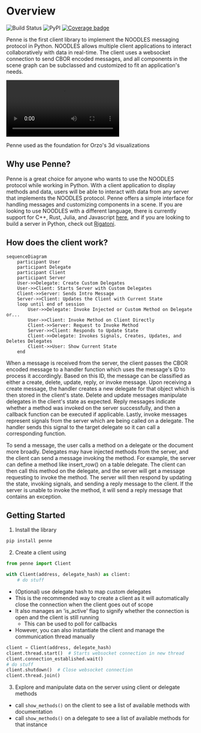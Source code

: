 # Overview

![Build Status](https://github.com/InsightCenterNoodles/Penne/workflows/CI/badge.svg)
![PyPI](https://img.shields.io/pypi/v/Penne)
[![Coverage badge](https://img.shields.io/endpoint?url=https://raw.githubusercontent.com/InsightCenterNoodles/Penne/python-coverage-comment-action-data/endpoint.json&color=brightgreen)](https://htmlpreview.github.io/?https://github.com/InsightCenterNoodles/Penne/blob/python-coverage-comment-action-data/htmlcov/index.html)

Penne is the first client library to implement the NOODLES messaging protocol in Python. NOODLES allows multiple client
applications to interact collaboratively with data in real-time. The client uses a websocket connection to send CBOR 
encoded messages, and all components in the scene graph can be subclassed and customized to fit an application's 
needs. 

<video autoplay loop src="assets/demo.mov">  video </video> 
<figcaption>Penne used as the foundation for Orzo's 3d visualizations</figcaption>


## Why use Penne?

Penne is a great choice for anyone who wants to use the NOODLES protocol while working in Python. With a client
application to display methods and data, users will be able to interact with data from any server that
implements the NOODLES protocol. Penne offers a simple interface for handling messages and customizing components
in a scene. If you are looking to use NOODLES with a different language, there is currently support for C++, Rust, 
Julia, and Javascript [here](https://github.com/InsightCenterNoodles/), and if you are looking to build a server in 
Python, check out [Rigatoni](https://insightcenternoodles.github.io/Rigatoni/).

## How does the client work?

```mermaid
sequenceDiagram
    participant User
    participant Delegate
    participant Client
    participant Server
    User->>Delegate: Create Custom Delegates
    User->>Client: Starts Server with Custom Delegates
    Client->>Server: Sends Intro Message
    Server->>Client: Updates the Client with Current State
    loop until end of session
        User->>Delegate: Invoke Injected or Custom Method on Delegate or...
        User->>Client: Invoke Method on Client Directly
        Client->>Server: Request to Invoke Method
        Server->>Client: Responds to Update State
        Client->>Delegate: Invokes Signals, Creates, Updates, and Deletes Delegates
        Client->>User: Show Current State
    end
```

When a message is received from the server, the client passes the CBOR encoded message to a handler function which uses
the message's ID to process it accordingly. Based on this ID, the message can be classified as either a create, delete, 
update, reply, or invoke message. Upon receiving a create message, the handler creates a new delegate for that object
which is then stored in the client's state. Delete and update messages manipulate delegates in the client's state as expected. 
Reply messages indicate whether a method was invoked on the server successfully, and then a callback function can be 
executed if applicable. Lastly, invoke messages represent signals from the server which are being called on a delegate. 
The handler sends this signal to the target delegate so it can call a corresponding function. 

To send a message, the user calls a method on a delegate or the document more broadly. Delegates may have injected 
methods from the server, and the client can send a message invoking the method. For example, the server can define a
method like insert_row() on a table delegate. The client can then call this method on the delegate, and the server will
get a message requesting to invoke the method. The server will then respond by updating the state, invoking signals, 
and sending a reply message to the client. If the server is unable to invoke the method, it will send a reply message
that contains an exception.



## Getting Started
1. Install the library
```python
pip install penne
```
2. Create a client using 
```python
from penne import Client

with Client(address, delegate_hash) as client:
    # do stuff
```
- (Optional) use delegate hash to map custom delegates
- This is the recommended way to create a client as it will automatically close the connection when the client goes out of scope
- It also manages an 'is_active' flag to signify whether the connection is open and the client is still running
  - This can be used to poll for callbacks
- However, you can also instantiate the client and manage the communication thread manually
```python
client = Client(address, delegate_hash)
client.thread.start()  # Starts websocket connection in new thread
client.connection_established.wait() 
# do stuff
client.shutdown()  # Close websocket connection
client.thread.join()
```
3. Explore and manipulate data on the server using client or delegate methods
- call `show_methods()` on the client to see a list of available methods with documentation
- call `show_methods()` on a delegate to see a list of available methods for that instance
